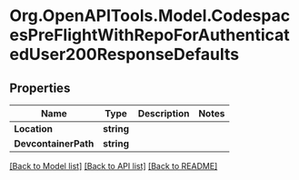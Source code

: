 # Org.OpenAPITools.Model.CodespacesPreFlightWithRepoForAuthenticatedUser200ResponseDefaults

## Properties

Name | Type | Description | Notes
------------ | ------------- | ------------- | -------------
**Location** | **string** |  | 
**DevcontainerPath** | **string** |  | 

[[Back to Model list]](../README.md#documentation-for-models) [[Back to API list]](../README.md#documentation-for-api-endpoints) [[Back to README]](../README.md)

